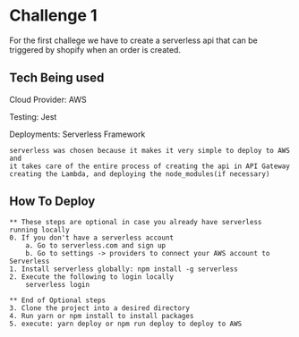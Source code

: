# Challenge 1

For the first challege we have to create a serverless api that can be triggered by shopify when an order is created.

## Tech Being used

Cloud Provider: AWS

Testing: Jest

Deployments: Serverless Framework

    serverless was chosen because it makes it very simple to deploy to AWS and
    it takes care of the entire process of creating the api in API Gateway
    creating the Lambda, and deploying the node_modules(if necessary)

## How To Deploy

    ** These steps are optional in case you already have serverless running locally
    0. If you don't have a serverless account
        a. Go to serverless.com and sign up
        b. Go to settings -> providers to connect your AWS account to Serverless
    1. Install serverless globally: npm install -g serverless
    2. Execute the following to login locally
        serverless login

    ** End of Optional steps
    3. Clone the project into a desired directory
    4. Run yarn or npm install to install packages
    5. execute: yarn deploy or npm run deploy to deploy to AWS
